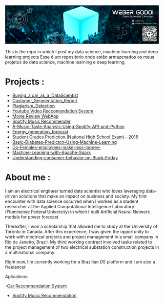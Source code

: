 
![](image/WeberLogo.png)


This is the repo in which I post my data science, machine learning and deep learning projects
Esse é um repositorio onde estão armazenados os meus projetos de data science, machine learning e deep learning
# Projects :

 - [Buying_a car_as_a_DataScientist](https://github.com/jmcabreira/Data-Science-Projects/tree/master/Buying_acar_as_a_DataScientist)
 - [Customer_Segmentation_Report](https://github.com/jmcabreira/Data-Science-Projects/tree/master/Customer_Segmentation_Report)
 - [Plagiarism_Detection](https://github.com/jmcabreira/Data-Science-Projects/tree/master/Project_Plagiarism_Detection)
 - [Youtube Video Reccomendation System](https://github.com/jmcabreira/Data-Science-Projects/blob/master/Youtube_Video_Recommendation_System/README.md)
 - [Movie Review WebApp](https://github.com/jmcabreira/Data-Science-Projects/tree/master/Movie%20Review%20Web%20App)
 - [Spotify Music Recommender](https://github.com/jmcabreira/Data-Science-Projects/tree/master/Spotify_music_recommender)
 - [A-Music-Taste-Analysis-Using-Spotify-API-and-Python](https://github.com/jmcabreira/Data-Science-Projects/blob/master/A-Music-Taste-Analysis-Using-Spotify-API-and-Python./Playlist_analysis_%20.ipynb)
 - [Energy_generation_forecast](https://github.com/jmcabreira/Data-Science-Projects/tree/master/Energy_generation_forecast)
 -  [Student Grades Prediction (National High School Exam) - 2016](https://github.com/jmcabreira/Data-Science-Projects/tree/master/Student_grade_prediction_ENEM)
 - [Basic-Diabetes-Predicton-Using-Machine-Learning](https://github.com/jmcabreira/Data-Science-Projects/tree/master/Basic-Diabetes-Predicton-Using-Machine-Learning)
 - [Do-Females-employees-make-less-money-](https://github.com/jmcabreira/Data-Science-Projects/blob/master/Do-Females-employees-make-less-money-/Survey_Salary2.ipynb)
 - [Machine-Learning-with-Apache-Spark](https://github.com/jmcabreira/Data-Science-Projects/tree/master/Pyspark)
 - [Understanding-consumer-behavior-on-Black-Friday](https://github.com/jmcabreira/Data-Science-Projects/blob/master/Understanding-consumer-behavior-on-Black-Friday/Black_Friday.ipynb)
 
 # About me :
 
 I am an electrical engineer turned data scientist who loves leveraging data-driven solutions that make an impact on business and society. My first encounter with data science occurred when I worked as a student researcher at the Applied Computational Intelligence Laboratory (Fluminense Federal University) in which I built Artificial Neural Network models for power forecast.

Thereafter, I won a scholarship that allowed me to study at the University of Toronto in Canada. After this experience, I was given the opportunity to work with electrical projects and project management in a small company in Rio de Janeiro, Brazil. My third working contract involved tasks related to the project management of two electrical substation construction projects in a multinational company.

Right now, I’m currently working for a Brazilian DS platform and I am also a freelancer 

Aplications:


-[Car Recommendation System](https://car-recommender-jmcabreira.herokuapp.com/)
- [Spotify Music Recommendation](https://spotify-music-recommender.herokuapp.com/)
 
